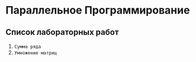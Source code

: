 # Параллельное Программирование

## Список лабораторных работ

1. `Сумма ряда`
2. `Умножение матриц`